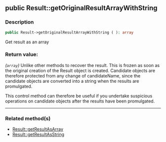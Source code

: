 ## public Result::getOriginalResultArrayWithString

### Description    

```php
public Result->getOriginalResultArrayWithString ( ): array
```

Get result as an array
    

### Return value:   

*(```array```)* Unlike other methods to recover the result. This is frozen as soon as the original creation of the Result object is created.
Candidate objects are therefore protected from any change of candidateName, since the candidate objects are converted into a string when the results are promulgated.

This control method can therefore be useful if you undertake suspicious operations on candidate objects after the results have been promulgated.


---------------------------------------

### Related method(s)      

* [Result::getResultAsArray](../Result%20Class/public%20Result--getResultAsArray.md)    
* [Result::getResultAsString](../Result%20Class/public%20Result--getResultAsString.md)    
